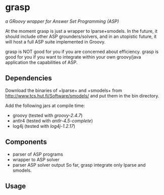 # grasp
*a GRoovy wrapper for Answer Set Programming (ASP)*

At the moment grasp is just a wrapper to lparse+smodels. 
In the future, it should include other ASP grounders/solvers, and in an utopistic future, it will host a full ASP suite implemented in Groovy. 

grasp is NOT good for you if you are concerned about efficiency.
grasp is good for you if you want to integrate within your own groovy/java application the capabilities of ASP. 

## Dependencies

Download the binaries of +lparse+ and +smodels+ from http://www.tcs.hut.fi/Software/smodels/
and put them in the bin directory.

Add the following jars at compile time:
* groovy (tested with *groovy-2.4.7*)
* antlr4 (tested with *antlr-4.5-complete*) 
* log4j (tested with *log4j-1.2.17*)

## Components
* parser of ASP programs
* wrapper to ASP solver
* parser ASP solver output
So far, grasp integrate only lparse and smodels.

## Usage


